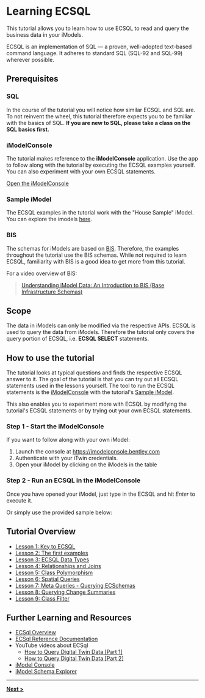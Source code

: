 # Learning ECSQL

This tutorial allows you to learn how to use ECSQL to read and query the business data in your iModels.

ECSQL is an implementation of SQL — a proven, well-adopted text-based command language. It adheres to
standard SQL (SQL-92 and SQL-99) wherever possible.

## Prerequisites

### SQL

In the course of the tutorial you will notice how similar ECSQL and SQL are. To not reinvent the wheel, this tutorial therefore expects you to be familiar with the basics of SQL. **If you are new to SQL, please take a class on the SQL basics first.**

### iModelConsole

The tutorial makes reference to the **iModelConsole** application. Use the app to follow along with the tutorial by executing the ECSQL examples yourself. You can also experiment with your own ECSQL statements.

[Open the iModelConsole](https://imodelconsole.bentley.com/)

### Sample iModel

The ECSQL examples in the tutorial work with the "House Sample" iModel. You can explore the imodels [here](https://itwinjs.org/sample-showcase/).

### BIS

The schemas for iModels are based on [BIS](../../bis/index.md). Therefore, the examples throughout the tutorial use the BIS schemas. While not required to learn ECSQL, familiarity with BIS is a good idea to get more from this tutorial.

For a video overview of BIS:
> [Understanding iModel Data: An Introduction to BIS (Base Infrastructure Schemas)](https://www.youtube.com/watch?v=PqMkgBysQgg&list=PL6YCKeNfXXd9GjLi9ICRb0pACkR0OHTEH&index=6)

## Scope

The data in iModels can only be modified via the respective APIs. ECSQL is used to query the data from iModels. Therefore the tutorial only covers the query portion of ECSQL, i.e. **ECSQL SELECT** statements.

## How to use the tutorial

The tutorial looks at typical questions and finds the respective ECSQL answer to it. The goal of the tutorial is that you can try out all ECSQL statements used in the lessons yourself. The tool to run the ECSQL statements is the [iModelConsole](#imodelconsole) with the tutorial's [Sample iModel](#sample-imodel).

This also enables you to experiment more with ECSQL by modifying the tutorial's ECSQL statements or by trying out your own ECSQL statements.

### Step 1 - Start the iModelConsole

If you want to follow along with your own iModel:

1. Launch the console at <https://imodelconsole.bentley.com>
2. Authenticate with your iTwin credentials.
3. Open your iModel by clicking on the iModels in the table

### Step 2 - Run an ECSQL in the iModelConsole

Once you have opened your iModel, just type in the ECSQL and hit _Enter_ to execute it.

Or simply use the provided sample below:

## Tutorial Overview

- [Lesson 1: Key to ECSQL](./KeyToECSQL.md)
- [Lesson 2: The first examples](./FirstExamples.md)
- [Lesson 3: ECSQL Data Types](./ECSQLDataTypes.md)
- [Lesson 4: Relationships and Joins](./Joins.md)
- [Lesson 5: Class Polymorphism](./PolymorphicQueries.md)
- [Lesson 6: Spatial Queries](./SpatialQueries.md)
- [Lesson 7: Meta Queries - Querying ECSchemas](./MetaQueries.md)
- [Lesson 8: Querying Change Summaries](./ChangeSummaryQueries.md)
- [Lesson 9: Class Filter](./ClassFilter.md)

## Further Learning and Resources

- [ECSql Overview](../ECSQL.md)
- [ECSql Reference Documentation](../ECSqlReference/index.md)
- YouTube videos about ECSql
  - [How to Query Digital Twin Data [Part 1]](https://www.youtube.com/watch?v=vmQIi6RRyv8&list=PL6YCKeNfXXd9VFzTF-NSeN_l5vB7OTWR6&index=2)
  - [How to Query Digital Twin Data [Part 2]](https://www.youtube.com/watch?v=aftgWdPlx1s&list=PL6YCKeNfXXd9VFzTF-NSeN_l5vB7OTWR6&index=2)
- [iModel Console](https://imodelconsole.bentley.com)
- [iModel Schema Explorer](https://imodelschemaeditor.bentley.com)

---

[**Next >**](./KeyToECSQL.md)
